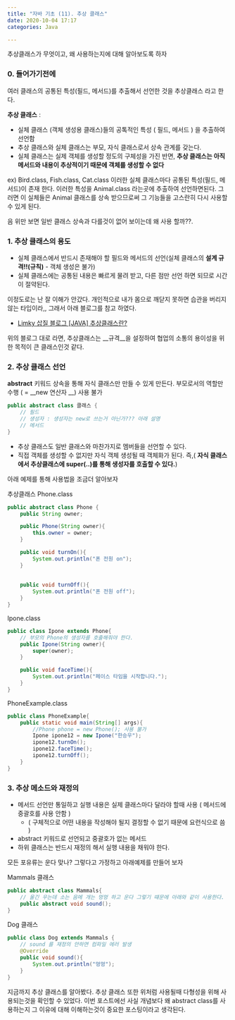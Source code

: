 ```yaml
---
title: "자바 기초 (11). 추상 클래스"
date: 2020-10-04 17:17
categories: Java

---
```


추상클래스가 무엇이고, 왜 사용하는지에 대해 알아보도록 하자

### 0. 들어가기전에
여러 클래스의 공통된 특성(필드, 메서드)를 추출해서 선언한 것을 추상클래스 라고 한다.  

__추상 클래스__ : 
- 실체 클래스 (객체 생성용 클래스)들의 공톡적인 특성 ( 필드, 메서드 ) 을 추출하여 선언함
- 추상 클래스와 실체 클래스는 부모, 자식 클래스로서 상속 관계를 갖는다.
- 실체 클래스는 실제 객체를 생성할 정도의 구체성을 가진 반면, __추상 클래스는 아직 메서드와 내용이 추상적이기 때문에 객체를 생성할 수 없다__

ex)
Bird.class, Fish.class, Cat.class 이러한 실체 클래스마다 공통된 특성(필드, 메서드)이 존재 한다.  이러한 특성을 Animal.class 라는곳에 추출하여 선언하면된다. 그러면 이 실체들은 Animal 클래스를 상속 받으므로써 그 기능들을 고스란히 다시 사용할 수 있게 된다.  

음 위만 보면 일반 클래스 상속과 다를것이 없어 보이는데 왜 사용 할까??.

### 1. 추상 클래스의 용도
- 실체 클래스에서 반드시 존재해야 할 필드와 메서드의 선언(실체 클래스의 __설계 규격!!(규칙)__ - 객체 생성은 불가)
- 실체 클래스에는 공통된 내용은 빠르게 물려 받고, 다른 점만 선언 하면 되므로 시간이 절약된다.

이정도로는 난 잘 이해가 안갔다. 개인적으로 내가 몸으로 깨닫지 못하면 습관을 버리지 않는 타입이라,, 그래서 아래 블로그를 참고 하였다.  
- [Limky 삽질 블로그 [JAVA] 추상클래스란? ](https://limkydev.tistory.com/188)

위의 블로그 대로 라면, 추상클래스는 __규격__을 설정하여 협업의 소통의 용이성을 위한 목적이 큰 클래스인것 같다.

### 2. 추상 클래스 선언
__abstract__ 키워드
상속을 통해 자식 클래스만 만들 수 있게 만든다.  부모로서의 역할만 수행 ( = __new 연산자 __) 사용 불가
```java 
public abstract class 클래스 {
	// 필드
	// 생성자 : 생성자는 new로 쓰는거 아닌가??? 아래 설명
	// 메서드
}
```
- 추상 클래스도 일반 클래스와 마찬가지로 멤버들을 선언할 수 있다.
- 직접 객체를 생성할 수 없지만 자식 객체 생성될 때 객체화가 된다. 즉,( __자식 클래스에서 추상클래스에 super(..)를 통해 생성자를 호출할 수 있다.__)

아래 예제를 통해 사용법을 조금더 알아보자

추상클래스 Phone.class
```java
public abstract class Phone {
	public String owner;

	public Phone(String owner){
		this.owner = owner;
	}

	public void turnOn(){
		System.out.println("폰 전원 on");
	}
	
	
	public void turnOff(){
		System.out.println("폰 전원 off");
	}
}
```

Ipone.class
```java
public class Ipone extends Phone{
	// 부모의 Phone의 생성자를 호출해줘야 한다.
	public Ipone(String owner){
		super(owner);
	}

	public void faceTime(){
		System.out.println("페이스 타임을 시작합니다.");
	}
}
```

PhoneExample.class
```java
public class PhoneExample{
	public static void main(String[] args){
		//Phone phone = new Phone(); 사용 불가
		Ipone ipone12 = new Ipone("한승우");
		ipone12.turnOn();
		ipone12.faceTime();
		ipone12.turnOff();
	}
}
```

### 3. 추상 메소드와 재정의

- 메서드 선언만 통일하고 실행 내용은 실제 클래스마다 달라야 할때 사용 ( 메서드에 중괄호를 사용 안함 )
	-  ( 구체적으로 어떤 내용을 작성해야 될지 결정할 수 없기 때문에 요런식으로 씀 )
- abstract 키워드로 선언되고 중괄호가 없는 메서드
- 하위 클래스는 반드시 재정의 해서 실행 내용을 채워야 한다.

모든 포유류는 운다 맞나? 그렇다고 가정하고 아래예제를 만들어 보자  

Mammals 클래스
```java
public abstract class Mammals{
	// 울긴 우는데 소는 음메 개는 멍멍 하고 운다 그렇기 떄문에 아래와 같이 사용한다.
	public abstract void sound(); 
}
```
Dog 클래스
```java
public class Dog extends Mammals {
	// sound 를 재정의 안하면 컴파일 에러 발생
	@Override
	public void sound(){
		System.out.println("멍멍");
	}
}
```
 
 지금까지 추상 클래스를 알아봤다. 추상 클래스 또한 위처럼 사용될때 다형성을 위해 사용되는것을 확인할 수 있었다.
이번 포스트에선 사실 개념보다 왜 abstract class를 사용하는지 그 이유에 대해 이해하는것이 중요한 포스팅이라고 생각된다.  
